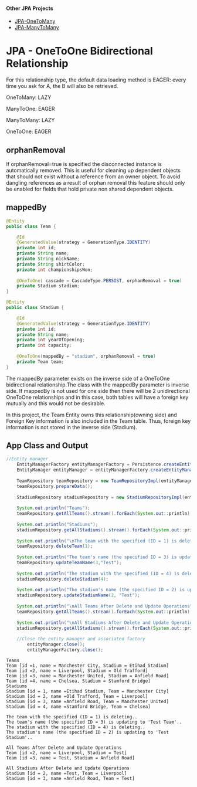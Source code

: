 #### Other JPA Projects 
- [JPA-OneToMany](https://github.com/levent-yavuz/JPA-OneToMany)
- [JPA-ManyToMany](https://github.com/levent-yavuz/JPA-ManyToMany)
# JPA - OneToOne Bidirectional Relationship

For this relationship type, the default data loading method is EAGER: every time you ask for A, the B will also be retrieved.

OneToMany: LAZY

ManyToOne: EAGER

ManyToMany: LAZY

OneToOne: EAGER

## orphanRemoval
If orphanRemoval=true is specified the disconnected  instance is automatically removed. This is useful for cleaning up dependent objects that should not exist without a reference from an owner object.
To avoid dangling references as a result of orphan removal this feature should only be enabled for fields that hold private non shared dependent objects.

## mappedBy
```java
@Entity
public class Team {

	@Id
	@GeneratedValue(strategy = GenerationType.IDENTITY)
	private int id;
	private String name;
	private String nickName;
	private String shirtColor;
	private int championshipsWon;
	
	@OneToOne( cascade = CascadeType.PERSIST, orphanRemoval = true)
	private Stadium stadium;
}
```
```java
@Entity
public class Stadium {

	@Id
	@GeneratedValue(strategy = GenerationType.IDENTITY)
	private int id;
	private String name;
	private int yearOfOpening;
	private int capacity;
	
	@OneToOne(mappedBy = "stadium", orphanRemoval = true)
	private Team team; 
}
```

The mappedBy parameter exists on the inverse side of a OneToOne bidirectional relationship.The class with the mappedBy parameter is inverse side.
If mappedBy is not used for one side then there will be 2 unidirectional OneToOne relationships and in this case, both tables will have a foreign key mutually and this would not be desirable.

In this project, the Team Entity owns this relationship(owning side) and Foreign Key information is also included in the Team table. Thus, foreign key information is not stored in the inverse side (Stadium).

## App Class and Output
```java
//Entity manager
	EntityManagerFactory entityManagerFactory = Persistence.createEntityManagerFactory("JPAOneToOneUnit");
	EntityManager entityManager = entityManagerFactory.createEntityManager();
		
	TeamRepository teamRepository = new TeamRepositoryImpl(entityManager);
	teamRepository.prepareData();
		
	StadiumRepository stadiumRepository = new StadiumRepositoryImpl(entityManager);
		
	System.out.println("Teams");
	teamRepository.getAllTeams().stream().forEach(System.out::println);
		
	System.out.println("Stadiums");
	stadiumRepository.getAllStadiums().stream().forEach(System.out::println);
		
	System.out.println("\nThe team with the specified (ID = 1) is deleting..");
	teamRepository.deleteTeam(1);
		
	System.out.println("The team's name (the specified ID = 3) is updating to 'Test Team'..");
	teamRepository.updateTeamName(3,"Test");
		
	System.out.println("The stadium with the specified (ID = 4) is deleting..");
	stadiumRepository.deleteStadium(4);
		
	System.out.println("The stadium's name (the specified ID = 2) is updating to 'Test Stadium'..");
	stadiumRepository.updateStadiumName(2, "Test");
		
	System.out.println("\nAll Teams After Delete and Update Operations");
	teamRepository.getAllTeams().stream().forEach(System.out::println);
		
	System.out.println("\nAll Stadiums After Delete and Update Operations");
	stadiumRepository.getAllStadiums().stream().forEach(System.out::println);
		
	//Close the entity manager and associated factory
        entityManager.close();
        entityManagerFactory.close();
```
```
Teams
Team [id =1, name = Manchester City, Stadium = Etihad Stadium]
Team [id =2, name = Liverpool, Stadium = Old Trafford]
Team [id =3, name = Manchester United, Stadium = Anfield Road]
Team [id =4, name = Chelsea, Stadium = Stamford Bridge]
Stadiums
Stadium [id = 1, name =Etihad Stadium, Team = Manchester City]
Stadium [id = 2, name =Old Trafford, Team = Liverpool]
Stadium [id = 3, name =Anfield Road, Team = Manchester United]
Stadium [id = 4, name =Stamford Bridge, Team = Chelsea]

The team with the specified (ID = 1) is deleting..
The team's name (the specified ID = 3) is updating to 'Test Team'..
The stadium with the specified (ID = 4) is deleting..
The stadium's name (the specified ID = 2) is updating to 'Test Stadium'..

All Teams After Delete and Update Operations
Team [id =2, name = Liverpool, Stadium = Test]
Team [id =3, name = Test, Stadium = Anfield Road]

All Stadiums After Delete and Update Operations
Stadium [id = 2, name =Test, Team = Liverpool]
Stadium [id = 3, name =Anfield Road, Team = Test]
```
